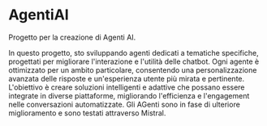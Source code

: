 # AgentiAI
Progetto per la creazione di Agenti AI.

In questo progetto, sto sviluppando agenti dedicati a tematiche specifiche, progettati per migliorare l'interazione e l'utilità delle chatbot. Ogni agente è ottimizzato per un ambito particolare, consentendo una personalizzazione avanzata delle risposte e un'esperienza utente più mirata e pertinente. L'obiettivo è creare soluzioni intelligenti e adattive che possano essere integrate in diverse piattaforme, migliorando l'efficienza e l'engagement nelle conversazioni automatizzate.
Gli AGenti sono in fase di ulteriore miglioramento e sono testati attraverso Mistral.
